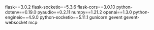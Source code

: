 flask==3.0.2
flask-socketio==5.3.6
flask-cors==3.0.10
python-dotenv==0.19.0
pyaudio==0.2.11
numpy==1.21.2
openai==1.3.0
python-engineio==4.9.0
python-socketio==5.11.1
gunicorn
gevent
gevent-websocket
mcp